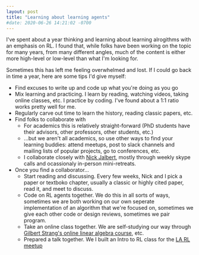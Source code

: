 ```yaml
---
layout: post
title: "Learning about learning agents"
#date: 2020-06-26 14:21:02 -0700
---
```


I've spent about a year thinking and learning about learning alrogithms with an emphasis on RL. I found that, while folks have been working on the topic for many years, from many different angles, much of the content is either more high-level or low-level than what I'm looking for.

Sometimes this has left me feeling overwhelmed and lost. If I could go back in time a year, here are some tips I'd give myself:

* Find excuses to write up and code up what you're doing as you go
* Mix learning and practicing. I learn by reading, watching videos, taking online classes, etc. I practice by coding. I've found about a 1:1 ratio works pretty well for me.
* Regularly carve out time to learn the history, reading classic papers, etc.
* Find folks to collaborate with
    * For academics this is relatively straight-forward (PhD students have their advisors, other professors, other students, etc.)
    * ...but we aren't all academics, so use other ways to find your learning buddies: attend meetups, post to slack channels and mailing lists of popular projects, go to conferences, etc.
    * I collaborate closely with [Nick Jalbert](https://nickjalbert.github.io/reading), mostly through weekly skype calls and ocassionaly in-person mini-retreats.
* Once you find a collaborator...
    * Start reading and discussing. Every few weeks, Nick and I pick a paper or textboko chapter, usually a classic or highly cited paper, read it, and meet to discuss.
    * Code on RL agents together. We do this in all sorts of ways, sometimes we are both working on our own seperate implementation of an algorithm that we're focused on, sometimes we give each other code or design reviews, sometimes we pair program.
    * Take an online class together. We are self-studying our way through [Gilbert Strang's online linear algebra course](https://ocw.mit.edu/courses/mathematics/18-06sc-linear-algebra-fall-2011/), etc.
    * Prepared a talk together. We I built an Intro to RL class for the [LA RL meetup](https://meetup.com/la-deep-rl)
